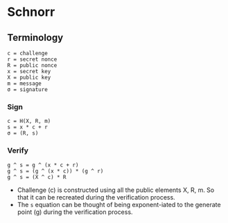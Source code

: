 # Schnorr

## Terminology
```
c = challenge
r = secret nonce
R = public nonce
x = secret key
X = public key
m = message
σ = signature
```

### Sign
```
c = H(X, R, m)
s = x * c + r
σ = (R, s)
```

### Verify
```
g ^ s = g ^ (x * c + r)
g ^ s = (g ^ (x * c)) * (g ^ r)
g ^ s = (X ^ c) * R
```

* Challenge (c) is constructed using all the public elements X, R, m. So that 
 it can be recreated during the verification process.
* The `s` equation can be thought of being exponent-iated to the generate point
 (g) during the verification process.
